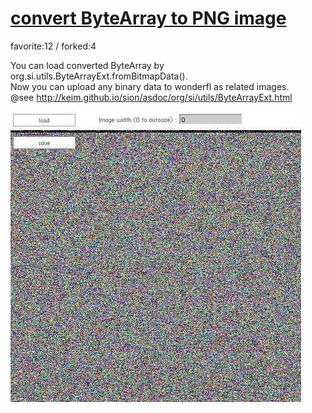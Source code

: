 # [convert ByteArray to PNG image](http://wonderfl.net/c/gD6a)

favorite:12 / forked:4

You can load converted ByteArray by org.si.utils.ByteArrayExt.fromBitmapData().  
Now you can upload any binary data to wonderfl as related images.  
@see http://keim.github.io/sion/asdoc/org/si/utils/ByteArrayExt.html

![thumbnail](./thumbnail.jpg)
